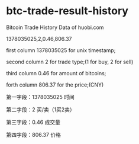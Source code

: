 btc-trade-result-history
========================
Bitcoin Trade History Data of huobi.com

1378035025,2,0.46,806.37

first column 1378035025 for unix timestamp;

second column 2 for trade type;(1 for buy, 2 for sell)

third column 0.46 for amount of bitcoins;

forth column 806.37 for the price;(CNY)

第一字段：1378035025 时间

第二字段：2 买/卖（1买2卖）

第三字段：0.46 成交量

第四字段：806.37 价格


